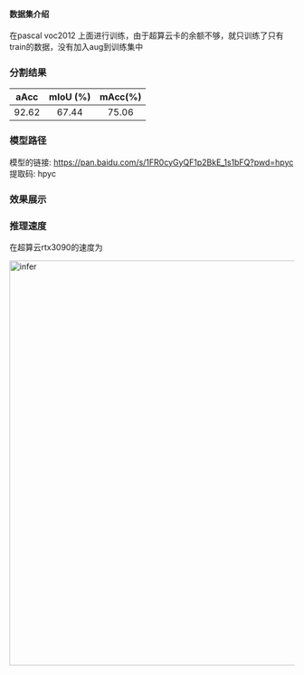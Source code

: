 #### 数据集介绍

在pascal voc2012 上面进行训练，由于超算云卡的余额不够，就只训练了只有train的数据，没有加入aug到训练集中



### 分割结果

|  aAcc          |  mIoU (%) |mAcc(%)|
| :-----------------: |  :-------: | :-------: |
|  92.62 |   67.44   |75.06|



### 模型路径
模型的链接: https://pan.baidu.com/s/1FR0cyGyQF1p2BkE_1s1bFQ?pwd=hpyc 提取码: hpyc 

### 效果展示

### 推理速度
在超算云rtx3090的速度为

<img width="715" alt="infer" src="https://user-images.githubusercontent.com/19358928/218498925-36c17f3e-d071-49f1-9c67-e50bed5ed444.png">


